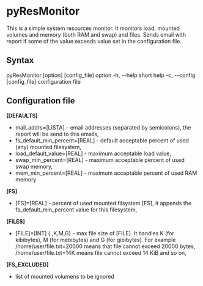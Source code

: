 pyResMonitor
============
This is a simple system resources monitor. It monitors load, mounted
volumes and memory (both RAM and swap) and files.
Sends email with report if some of the value exceeds value set in the configuration file.

Syntax
------
pyResMonitor [option] [config_file]
	     option
		-h, --help			short help<return>
		-c, --config [config_file]	configuration file

Configuration file
------------------
**[DEFAULTS]**
- mail_addrs=[LISTA] - email addresses (separated by semicolons), the report will be send to this emails,
- fs_default_min_percent=[REAL] - default acceptable percent of used (any) mounted filesystem,
- load_default_value=[REAL] - maximum acceptable load value,
- swap_min_percent=[REAL] - maximum acceptable percent of used swap memory,
- mem_min_percent=[REAL] - maximum acceptable percent of used RAM memory

**[FS]**
- [FS]=[REAL] - percent of used mounted filsystem [FS], it appends the
fs_default_min_percent value for this filesystem,

**[FILES]**
- [FILE]=[INT] { ,K,M,G} - max file size of [FILE]. It handles K (for kibibytes), M (for mebibytes) and G (for gibibytes). For example /home/user/file.txt=20000 means that file cannot exceed 20000 bytes, /home/user/file.txt=14K means file cannot exceed 14 KiB and so on,

**[FS_EXCLUDED]**
- list of mounted volumens to be ignored
